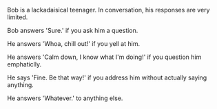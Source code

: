 Bob is a lackadaisical teenager. In conversation, his responses are very limited.

Bob answers 'Sure.' if you ask him a question.

He answers 'Whoa, chill out!' if you yell at him.

He answers 'Calm down, I know what I'm doing!' if you question him emphaticlly.

He says 'Fine. Be that way!' if you address him without actually saying
anything.

He answers 'Whatever.' to anything else.
